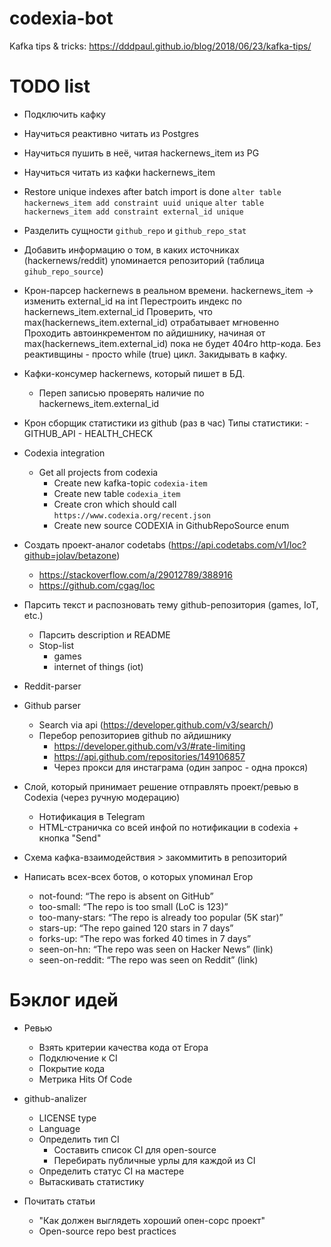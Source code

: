 # codexia-bot

Kafka tips & tricks: https://dddpaul.github.io/blog/2018/06/23/kafka-tips/


# TODO list

+ Подключить кафку
+ Научиться реактивно читать из Postgres
+ Научиться пушить в неё, читая hackernews_item из PG

+ Научиться читать из кафки hackernews_item
+ Restore unique indexes after batch import is done
   `alter table hackernews_item add constraint uuid unique`
   `alter table hackernews_item add constraint external_id unique`

+ Разделить сущности `github_repo` и `github_repo_stat`
+ Добавить информацию о том, в каких источниках (hackernews/reddit) 
упоминается репозиторий (таблица `gihub_repo_source`)



- Крон-парсер hackernews в реальном времени.
    hackernews_item -> изменить external_id на int
    Перестроить индекс по hackernews_item.external_id
    Проверить, что max(hackernews_item.external_id) отрабатывает мгновенно
    Проходить автоинкрементом по айдишнику, начиная от max(hackernews_item.external_id) пока не будет 404го http-кода.
    Без реактивщины - просто while (true) цикл.
    Закидывать в кафку.
    
- Кафки-консумер hackernews, который пишет в БД.
    - Переп записью проверять наличие по hackernews_item.external_id

- Крон сборщик статистики из github (раз в час)
    Типы статистики:
        - GITHUB_API
        - HEALTH_CHECK

- Codexia integration
    - Get all projects from codexia
        - Create new kafka-topic `codexia-item`
        - Create new table `codexia_item`
        - Create cron which should call `https://www.codexia.org/recent.json`
        - Create new source CODEXIA in GithubRepoSource enum

- Создать проект-аналог codetabs (https://api.codetabs.com/v1/loc?github=jolav/betazone)
    - https://stackoverflow.com/a/29012789/388916
    - https://github.com/cgag/loc


- Парсить текст и распозновать тему github-репозитория (games, IoT, etc.)
    - Парсить description и README
    - Stop-list
        * games
        * internet of things (iot)


- Reddit-parser

- Github parser
    - Search via api (https://developer.github.com/v3/search/)
    - Перебор репозиториев github по айдишнику
        - https://developer.github.com/v3/#rate-limiting
        - https://api.github.com/repositories/149106857
        - Через прокси для инстаграма (один запрос - одна прокся)




- Слой, который принимает решение отправлять проект/ревью в Codexia (через ручную модерацию)
    - Нотификация в Telegram
    - HTML-страничка со всей инфой по нотификации в codexia + кнопка "Send"
    
    
    
- Схема кафка-взаимодействия > закоммитить в репозиторий

- Написать всех-всех ботов, о которых упоминал Егор
    - not-found: “The repo is absent on GitHub”
    - too-small: “The repo is too small (LoC is 123)”
    - too-many-stars: “The repo is already too popular (5K star)”
    - stars-up: “The repo gained 120 stars in 7 days”
    - forks-up: “The repo was forked 40 times in 7 days”
    - seen-on-hn: “The repo was seen on Hacker News” (link)
    - seen-on-reddit: “The repo was seen on Reddit” (link)






# Бэклог идей

- Ревью
    - Взять критерии качества кода от Егора
    - Подключение к CI
    - Покрытие кода
    - Метрика Hits Of Code


- github-analizer
    - LICENSE type
    - Language
    - Определить тип CI
        - Составить список CI для open-source
        - Перебирать публичные урлы для каждой из CI
    - Определить статус CI на мастере
    - Вытаскивать статистику


- Почитать статьи 
    - "Как должен выглядеть хороший опен-сорс проект"
    - Open-source repo best practices
